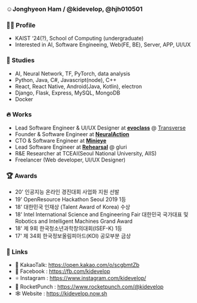 ### ☺️Jonghyeon Ham  /  @kidevelop, @hjh010501

### 🧑‍💻 Profile
  -  KAIST ‘24(?), School of Computing (undergraduate)
  -  Interested in AI, Software Engineeing, Web(FE, BE), Server, APP, UI/UX
  
### 🧠 Studies
  - AI, Neural Network, TF, PyTorch, data analysis
  - Python, Java, C#, Javascript(node), C++
  - React, React Native, Android(Java, Kotlin), electron
  - Django, Flask, Express, MySQL, MongoDB
  - Docker

### 🔥 Works 
  - Lead Software Engineer & UI/UX Designer at [**evoclass**](https://evoclass.ai) @ [Transverse](https://transverse.ai)
  - Founder & Software Engineer at [**NeuralAction**](https://neuralaction.github.io)
  - CTO & Software Engineer at [**Minieye**](https://minieye.io)
  - Lead Software Engineer at [**Rehearsal**](https://rehearsal.me) @ gluri
  - R&E Researcher at TCEAI(Seoul National University, AIIS)
  - Freelancer (Web developer, UI/UX Designer)

### 🏆 Awards
  - 20' 인공지능 온라인 경진대회 사업화 지원 선발
  - 19' OpenResource Hackathon Seoul 2019 1등
  - 18' 대한민국 인재상 (Talent Award of Korea) 수상
  - 18' Intel International Science and Engineering Fair 대한민국 국가대표 및 Robotics and Intelligent Machines Grand Award
  - 18' 제 9회 한국청소년과학창의대회(ISEF-K) 1등
  - 17' 제 34회 한국정보올림피아드(KOI) 공모부분 금상

### 📡 Links
  - 🍪 KakaoTalk: https://open.kakao.com/o/scgbmtZb
  - 📖 Facebook : https://fb.com/kidevelop
  - ⭐️ Instagram : https://www.instagram.com/kidevelop/
  - 👊 RocketPunch : https://www.rocketpunch.com/@kidevelop
  - 🕸 Website : https://kidevelop.now.sh
